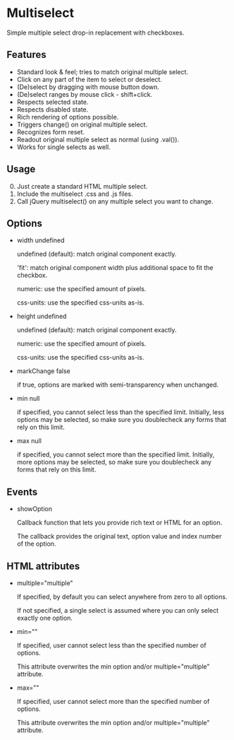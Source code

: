 Multiselect
===========

Simple multiple select drop-in replacement with checkboxes.

Features
--------
*	Standard look & feel; tries to match original multiple select.
*	Click on any part of the item to select or deselect.
*	(De)select by dragging with mouse button down.
*	(De)select ranges by mouse click - shift+click.
*	Respects selected state.
*	Respects disabled state.
*	Rich rendering of options possible.
*	Triggers change() on original multiple select.
*	Recognizes form reset.
*	Readout original multiple select as normal (using .val()).
*	Works for single selects as well.

Usage
-----
0.	Just create a standard HTML multiple select.
0.	Include the multiselect .css and .js files.
0.	Call jQuery multiselect() on any multiple select you want to change.

Options
-------
*	width			undefined

	undefined (default): match original component exactly.

	'fit': match original component width plus additional space to fit the checkbox.

	numeric: use the specified amount of pixels.

	css-units: use the specified css-units as-is.

*	height			undefined

	undefined (default): match original component exactly.

	numeric: use the specified amount of pixels.

	css-units: use the specified css-units as-is.

*	markChange		false

	if true, options are marked with semi-transparency when unchanged.

*	min				null

	if specified, you cannot select less than the specified limit. Initially,
	less options may be selected, so make sure you doublecheck any forms that
	rely on this limit.

*	max				null

	if specified, you cannot select more than the specified limit. Initially,
	more options may be selected, so make sure you doublecheck any forms that
	rely on this limit.

Events
------
*	showOption

	Callback function that lets you provide rich text or HTML for an option.

	The callback provides the original text, option value and index number of
	the option.

HTML attributes
---------------
*	multiple="multiple"

	If specified, by default you can select anywhere from zero to all options.

	If not specified, a single select is assumed where you can only select
	exactly one option.

*	min="<number>"

	If specified, user cannot select less than the specified number of options.

	This attribute overwrites the min option and/or multiple="multiple"
	attribute.

*	max="<number>"

	If specified, user cannot select more than the specified number of options.

	This attribute overwrites the min option and/or multiple="multiple"
	attribute.